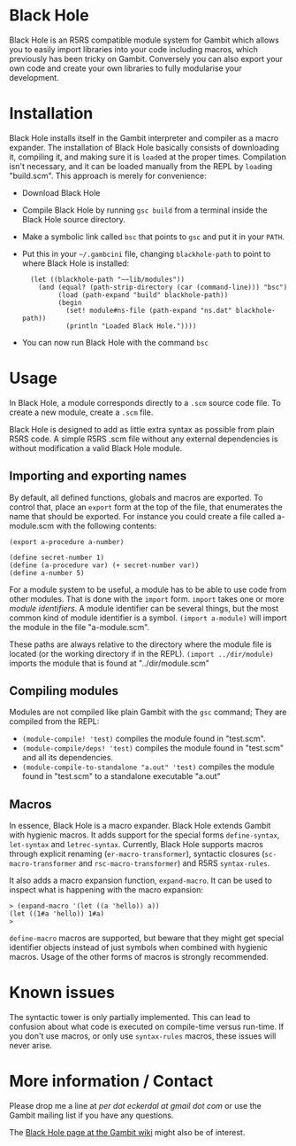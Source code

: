 # Black Hole

Black Hole is an R5RS compatible module system for Gambit which allows
you to easily import libraries into your code including macros, which
previously has been tricky on Gambit. Conversely you can also export
your own code and create your own libraries to fully modularise your
development.


# Installation

Black Hole installs itself in the Gambit interpreter and compiler as a
macro expander. The installation of Black Hole basically consists of
downloading it, compiling it, and making sure it is `load`ed at the
proper times. Compilation isn't necessary, and it can be loaded
manually from the REPL by `load`ing "build.scm". This approach is
merely for convenience:

* Download Black Hole
* Compile Black Hole by running `gsc build` from a terminal inside
  the Black Hole source directory.
* Make a symbolic link called `bsc` that points to `gsc` and put it
  in your `PATH`.
* Put this in your `~/.gambcini` file, changing `blackhole-path` to
  point to where Black Hole is installed:

        (let ((blackhole-path "~~lib/modules"))
          (and (equal? (path-strip-directory (car (command-line))) "bsc")
               (load (path-expand "build" blackhole-path))
               (begin 
                 (set! module#ns-file (path-expand "ns.dat" blackhole-path))
                 (println "Loaded Black Hole."))))

* You can now run Black Hole with the command `bsc`


# Usage

In Black Hole, a module corresponds directly to a `.scm` source code
file. To create a new module, create a `.scm` file.

Black Hole is designed to add as little extra syntax as possible from
plain R5RS code. A simple R5RS .scm file without any external
dependencies is without modification a valid Black Hole module.

## Importing and exporting names

By default, all defined functions, globals and macros are exported. To
control that, place an `export` form at the top of the file, that
enumerates the name that should be exported. For instance you could
create a file called a-module.scm with the following contents:

    (export a-procedure a-number)
    
    (define secret-number 1)
    (define (a-procedure var) (+ secret-number var))
    (define a-number 5)

For a module system to be useful, a module has to be able to use code
from other modules. That is done with the `import` form. `import`
takes one or more *module identifiers*. A module identifier can be
several things, but the most common kind of module identifier is a
symbol. `(import a-module)` will import the module in the file
"a-module.scm".

These paths are always relative to the directory where the module file
is located (or the working directory if in the REPL).
`(import ../dir/module)` imports the module that is found at
"../dir/module.scm"

## Compiling modules

Modules are not compiled like plain Gambit with the `gsc` command;
They are compiled from the REPL:

* `(module-compile! 'test)` compiles the module found in "test.scm".
* `(module-compile/deps! 'test)` compiles the module found in
   "test.scm" and all its dependencies.
* `(module-compile-to-standalone "a.out" 'test)` compiles the module
   found in "test.scm" to a standalone executable "a.out"

## Macros

In essence, Black Hole is a macro expander. Black Hole extends Gambit
with hygienic macros. It adds support for the special forms
`define-syntax`, `let-syntax` and `letrec-syntax`. Currently, Black
Hole supports macros through explicit renaming
(`er-macro-transformer`), syntactic closures (`sc-macro-transformer`
and `rsc-macro-transformer`) and R5RS `syntax-rules`.

It also adds a macro expansion function, `expand-macro`. It can be
used to inspect what is happening with the macro expansion:

    > (expand-macro '(let ((a 'hello)) a))
    (let ((1#a 'hello)) 1#a)
    > 

`define-macro` macros are supported, but beware that they might get
special identifier objects instead of just symbols when combined with
hygienic macros. Usage of the other forms of macros is strongly
recommended.


# Known issues

The syntactic tower is only partially implemented. This can lead to
confusion about what code is executed on compile-time versus
run-time. If you don't use macros, or only use `syntax-rules` macros,
these issues will never arise.


# More information / Contact

Please drop me a line at *per dot eckerdal at gmail dot com* or use
the Gambit mailing list if you have any questions.

The [Black Hole page at the Gambit
wiki](http://dynamo.iro.umontreal.ca/~gambit/wiki/index.php/Black_Hole)
might also be of interest.
